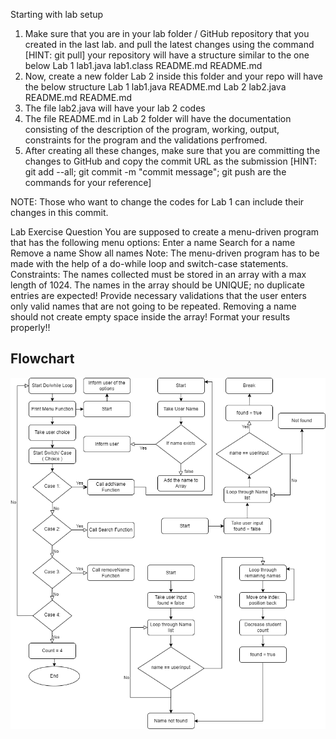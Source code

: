 Starting with lab setup
1. Make sure that you are in your lab folder / GitHub repository that you created in the last lab.  and pull the latest changes using the command [HINT: git pull]
your repository will have a structure similar to the one below
Lab 1
lab1.java
lab1.class
README.md
README.md
2. Now, create a new folder Lab 2 inside this folder and your repo will have the below structure
Lab 1
lab1.java
README.md
Lab 2
lab2.java
README.md
README.md
3. The file lab2.java will have your lab 2 codes
4. The file README.md in Lab 2 folder will have the documentation consisting of the description of the program, working, output, constraints for the program and the validations perfromed.
5. After creating all these changes, make sure that you are committing the changes to GitHub and copy the commit URL as the submission [HINT: git add --all; git commit -m "commit message"; git push are the commands for your reference]

NOTE: Those who want to change the codes for Lab 1 can include their changes in this commit.


Lab Exercise Question
You are supposed to create a menu-driven program that has the following menu options:
Enter a name
Search for a name
Remove a name
Show all names
Note:
The menu-driven program has to be made with the help of a do-while loop and switch-case statements.
Constraints:
The names collected must be stored in an array with a max length of 1024.
The names in the array should be UNIQUE; no duplicate entries are expected!
Provide necessary validations that the user enters only valid names that are not going to be repeated.
Removing a name should not create empty space inside the array!
Format your results properly!!


## Flowchart

![alt text](https://github.com/moazakhter99/22122028-MDS273L-JAVA/blob/master/Lab_FlowChart/Java_lab_2_flowchart.png)